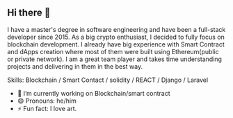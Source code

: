 ## Hi there 👋

I have a master's degree in software engineering and have been a full-stack developer since 2015. As a big crypto enthusiast, I decided to fully focus on blockchain development. I already have big experience with Smart Contract and dApps creation where most of them were built using Ethereum(public or private network). I am a great team player and takes time understanding projects and delivering in them in the best way.

Skills: Blockchain / Smart Contact / solidity / REACT / Django / Laravel 

- 🔭 I’m currently working on Blockchain/smart contract
- 😄 Pronouns: he/him 
- ⚡ Fun fact: I love art. 


